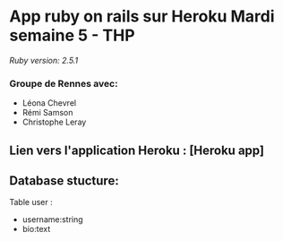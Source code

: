 # App ruby on rails sur Heroku Mardi semaine 5 - THP

*Ruby version: 2.5.1*

### Groupe de Rennes avec:
* Léona Chevrel
* Rémi Samson
* Christophe Leray

## Lien vers l'application Heroku : [Heroku app]

## Database stucture:
Table user :
* username:string
* bio:text
 


        

